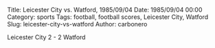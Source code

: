 Title: Leicester City vs. Watford, 1985/09/04
Date: 1985/09/04 00:00
Category: sports
Tags: football, football scores, Leicester City, Watford
Slug: leicester-city-vs-watford
Author: carbonero


Leicester City 2 - 2 Watford
